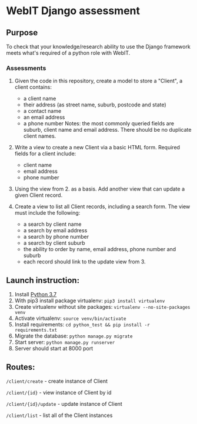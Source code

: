 # WebIT Django assessment

## Purpose

To check that your knowledge/research ability to use the Django framework meets what's required of a python role with WebIT.

### Assessments

1. Given the code in this repository, create a model to store a "Client", a client contains:
    * a client name
    * their address (as street name, suburb, postcode and state)
    * a contact name
    * an email address
    * a phone number
Notes: the most commonly queried fields are suburb, client name and email address. There should be no duplicate client names.

2. Write a view to create a new Client via a basic HTML form. Required fields for a client include:
    *  client name
    *  email address
    *  phone number


3. Using the view from 2. as a basis. Add another view that can update a given Client record.

4. Create a view to list all Client records, including a search form. The view must include the following:
    * a search by client name
    * a search by email address
    * a search by phone number
    * a search by client suburb
    * the ability to order by name, email address, phone number and suburb
    * each record should link to the update view from 3.


## Launch instruction:

1. Install [Python 3.7](https://www.python.org/downloads/)
2. With pip3 install package virtualenv:
`pip3 install virtualenv`
3. Create virtualenv without site packages:
`virtualenv --no-site-packages venv`
4. Activate virtualenv:
`source venv/bin/activate`
5. Install requirements:
`cd python_test && pip install -r requirements.txt`
6. Migrate the database:
`python manage.py migrate`
7. Start server:
`python manage.py runserver`
8. Server should start at 8000 port


## Routes:

`/client/create` - create instance of Client

`/client/{id}` - view instance of Client by id

`/client/{id}/update` - update instance of Client

`/client/list` - list all of the Client instances